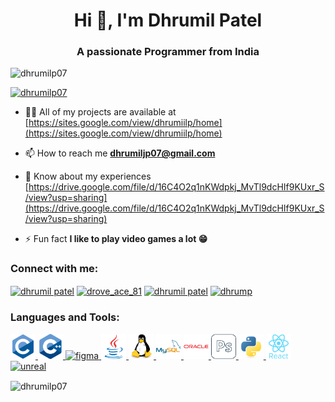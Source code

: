 <h1 align="center">Hi 👋, I'm Dhrumil Patel</h1>
<h3 align="center">A passionate Programmer from India</h3>

<p align="left"> <img src="https://komarev.com/ghpvc/?username=dhrumilp07&label=Profile%20views&color=0e75b6&style=flat" alt="dhrumilp07" /> </p>

<p align="left"> <a href="https://github.com/ryo-ma/github-profile-trophy"><img src="https://github-profile-trophy.vercel.app/?username=dhrumilp07" alt="dhrumilp07" /></a> </p>

- 👨‍💻 All of my projects are available at [https://sites.google.com/view/dhrumiilp/home](https://sites.google.com/view/dhrumiilp/home)

- 📫 How to reach me **dhrumiljp07@gmail.com**

- 📄 Know about my experiences [https://drive.google.com/file/d/16C4O2q1nKWdpkj_MvTl9dcHIf9KUxr_S/view?usp=sharing](https://drive.google.com/file/d/16C4O2q1nKWdpkj_MvTl9dcHIf9KUxr_S/view?usp=sharing)

- ⚡ Fun fact **I like to play video games a lot 😁**

<h3 align="left">Connect with me:</h3>
<p align="left">
<a href="https://linkedin.com/in/dhrumil patel" target="blank"><img align="center" src="https://raw.githubusercontent.com/rahuldkjain/github-profile-readme-generator/master/src/images/icons/Social/linked-in-alt.svg" alt="dhrumil patel" height="30" width="40" /></a>
<a href="https://www.codechef.com/users/drove_ace_81" target="blank"><img align="center" src="https://cdn.jsdelivr.net/npm/simple-icons@3.1.0/icons/codechef.svg" alt="drove_ace_81" height="30" width="40" /></a>
<a href="https://www.hackerrank.com/dhrumil patel" target="blank"><img align="center" src="https://raw.githubusercontent.com/rahuldkjain/github-profile-readme-generator/master/src/images/icons/Social/hackerrank.svg" alt="dhrumil patel" height="30" width="40" /></a>
<a href="https://www.leetcode.com/dhrump" target="blank"><img align="center" src="https://raw.githubusercontent.com/rahuldkjain/github-profile-readme-generator/master/src/images/icons/Social/leet-code.svg" alt="dhrump" height="30" width="40" /></a>
</p>

<h3 align="left">Languages and Tools:</h3>
<p align="left"> <a href="https://www.cprogramming.com/" target="_blank" rel="noreferrer"> <img src="https://raw.githubusercontent.com/devicons/devicon/master/icons/c/c-original.svg" alt="c" width="40" height="40"/> </a> <a href="https://www.w3schools.com/cpp/" target="_blank" rel="noreferrer"> <img src="https://raw.githubusercontent.com/devicons/devicon/master/icons/cplusplus/cplusplus-original.svg" alt="cplusplus" width="40" height="40"/> </a> <a href="https://www.figma.com/" target="_blank" rel="noreferrer"> <img src="https://www.vectorlogo.zone/logos/figma/figma-icon.svg" alt="figma" width="40" height="40"/> </a> <a href="https://www.java.com" target="_blank" rel="noreferrer"> <img src="https://raw.githubusercontent.com/devicons/devicon/master/icons/java/java-original.svg" alt="java" width="40" height="40"/> </a> <a href="https://www.linux.org/" target="_blank" rel="noreferrer"> <img src="https://raw.githubusercontent.com/devicons/devicon/master/icons/linux/linux-original.svg" alt="linux" width="40" height="40"/> </a> <a href="https://www.mysql.com/" target="_blank" rel="noreferrer"> <img src="https://raw.githubusercontent.com/devicons/devicon/master/icons/mysql/mysql-original-wordmark.svg" alt="mysql" width="40" height="40"/> </a> <a href="https://www.oracle.com/" target="_blank" rel="noreferrer"> <img src="https://raw.githubusercontent.com/devicons/devicon/master/icons/oracle/oracle-original.svg" alt="oracle" width="40" height="40"/> </a> <a href="https://www.photoshop.com/en" target="_blank" rel="noreferrer"> <img src="https://raw.githubusercontent.com/devicons/devicon/master/icons/photoshop/photoshop-line.svg" alt="photoshop" width="40" height="40"/> </a> <a href="https://www.python.org" target="_blank" rel="noreferrer"> <img src="https://raw.githubusercontent.com/devicons/devicon/master/icons/python/python-original.svg" alt="python" width="40" height="40"/> </a> <a href="https://reactjs.org/" target="_blank" rel="noreferrer"> <img src="https://raw.githubusercontent.com/devicons/devicon/master/icons/react/react-original-wordmark.svg" alt="react" width="40" height="40"/> </a> <a href="https://unrealengine.com/" target="_blank" rel="noreferrer"> <img src="https://raw.githubusercontent.com/kenangundogan/fontisto/036b7eca71aab1bef8e6a0518f7329f13ed62f6b/icons/svg/brand/unreal-engine.svg" alt="unreal" width="40" height="40"/> </a> </p>

<p><img align="center" src="https://github-readme-stats.vercel.app/api/top-langs?username=dhrumilp07&show_icons=true&locale=en&layout=compact" alt="dhrumilp07" /></p>
